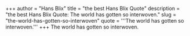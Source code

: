 +++
author = "Hans Blix"
title = "the best Hans Blix Quote"
description = "the best Hans Blix Quote: The world has gotten so interwoven."
slug = "the-world-has-gotten-so-interwoven"
quote = '''The world has gotten so interwoven.'''
+++
The world has gotten so interwoven.
